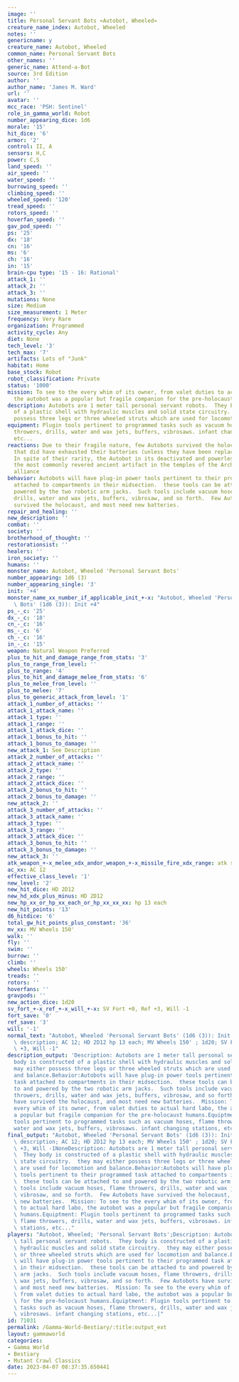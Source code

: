 ```yaml
---
image: ''
title: Personal Servant Bots «Autobot, Wheeled»
creature_name_index: Autobot, Wheeled
notes: ''
genericname: y
creature_name: Autobot, Wheeled
common_name: Personal Servant Bots
other_names: ''
generic_name: Attend-a-Bot
source: 3rd Edition
author: ''
author_name: 'James M. Ward'
url: ''
avatar: ''
mcc_race: 'PSH: Sentinel'
role_in_gamma_world: Robot
number_appearing_dice: 1d6
morale: '15'
hit_dice: '6'
armor: '2'
control: II, A
sensors: H,C
power: C,S
land_speed: ''
air_speed: ''
water_speed: ''
burrowing_speed: ''
climbing_speed: ''
wheeled_speed: '120'
tread_speed: ''
rotors_speed: ''
hoverfan_speed: ''
gav_pod_speed: ''
ps: '25'
dx: '18'
cn: '16'
ms: '6'
ch: '16'
in: '15'
brain-cpu type: '15 - 16: Rational'
attack_1: ''
attack_2: ''
attack_3: ''
mutations: None
size: Medium
size_measurement: 1 Meter
frequency: Very Rare
organization: Programmed
activity_cycle: Any
diet: None
tech_level: '3'
tech_max: '7'
artifacts: Lots of "Junk"
habitat: Home
base_stock: Robot
robot_classification: Private
status: '1000'
mission: To see to the every whim of its owner, from valet duties to actual hard labo,
  the autobot was a popular but fragile companion for the pre-holocaust humans.
description: Autobots are 1 meter tall personal servant robots.  They body is constructed
  of a plastic shell with hydraulic muscles and solid state circuitry.  they may either
  possess three legs or three wheeled struts which are used for locomotion and balance.
equipment: Plugin tools pertinent to programmed tasks such as vacuum hoses, flame
  throwers, drills, water and wax jets, buffers, vibrosaws. infant changing stations,
  etc...
reactions: Due to their fragile nature, few Autobots survived the holocaust, and those
  that did have exhausted their batteries (unless they have been replaced since then).
  In spite of their rarity, the Autobot in its deactivated and powerless state is
  the most commonly revered ancient artifact in the temples of the Archivist cryptic
  alliance
behavior: Autobots will have plug-in power tools pertinent to their programmed task
  attached to compartments in their midsection.  these tools can be attached to and
  powered by the two robotic arm jacks.  Such tools include vacuum hoses, flame throwers,
  drills, water and wax jets, buffers, vibrosaw, and so forth.  Few Autobots have
  survived the holocaust, and most need new batteries.
repair_and_healing: ''
new_description: ''
combat: ''
society: ''
brotherhood_of_thought: ''
restorationsist: ''
healers: ''
iron_society: ''
humans: ''
monster_name: Autobot, Wheeled 'Personal Servant Bots'
number_appearing: 1d6 (3)
number_appearing_single: '3'
init: '+4'
monster_name_xx_number_if_applicable_init_+-x: "Autobot, Wheeled 'Personal Servant\
  \ Bots' (1d6 (3)): Init +4"
ps_-_c: '25'
dx_-_c: '18'
cn_-_c: '16'
ms_-_c: '6'
ch_-_c: '16'
in_-_c: '15'
weapon: Natural Weapon Preferred
plus_to_hit_and_damage_range_from_stats: '3'
plus_to_range_from_level: ''
plus_to_range: '4'
plus_to_hit_and_damage_melee_from_stats: '6'
plus_to_melee_from_level: ''
plus_to_melee: '7'
plus_to_generic_attack_from_level: '1'
attack_1_number_of_attacks: ''
attack_1_attack_name: ''
attack_1_type: ''
attack_1_range: ''
attack_1_attack_dice: ''
attack_1_bonus_to_hit: ''
attack_1_bonus_to_damage: ''
new_attack_1: See Description
attack_2_number_of_attacks: ''
attack_2_attack_name: ''
attack_2_type: ''
attack_2_range: ''
attack_2_attack_dice: ''
attack_2_bonus_to_hit: ''
attack_2_bonus_to_damage: ''
new_attack_2: ''
attack_3_number_of_attacks: ''
attack_3_attack_name: ''
attack_3_type: ''
attack_3_range: ''
attack_3_attack_dice: ''
attack_3_bonus_to_hit: ''
attack_3_bonus_to_damage: ''
new_attack_3: ''
atk_weapon_+-x_melee_xdx_andor_weapon_+-x_missile_fire_xdx_range: atk see description
ac_xx: AC 12
effective_class_level: '1'
new_level: '2'
new_hit_dice: HD 2D12
new_hd_xdx_plus_minus: HD 2D12
new_hp_xx_or_hp_xx_each_or_hp_xx_xx_xx: hp 13 each
new_hit_points: '13'
d6_hitdice: '6'
total_gw_hit_points_plus_constant: '36'
mv_xx: MV Wheels 150'
walk: ''
fly: ''
swim: ''
burrow: ''
climb: ''
wheels: Wheels 150'
treads: ''
rotors: ''
hoverfans: ''
gravpods: ''
new_action_dice: 1d20
sv_fort_+-x_ref_+-x_will_+-x: SV Fort +0, Ref +3, Will -1
fort_save: '0'
ref_save: '3'
will: '-1'
normal_text: "Autobot, Wheeled 'Personal Servant Bots' (1d6 (3)): Init +4; atk see\
  \ description; AC 12; HD 2D12 hp 13 each; MV Wheels 150' ; 1d20; SV Fort +0, Ref\
  \ +3, Will -1"
description_output: 'Description: Autobots are 1 meter tall personal servant robots.  They
  body is constructed of a plastic shell with hydraulic muscles and solid state circuitry.  they
  may either possess three legs or three wheeled struts which are used for locomotion
  and balance.Behavior:Autobots will have plug-in power tools pertinent to their programmed
  task attached to compartments in their midsection.  these tools can be attached
  to and powered by the two robotic arm jacks.  Such tools include vacuum hoses, flame
  throwers, drills, water and wax jets, buffers, vibrosaw, and so forth.  Few Autobots
  have survived the holocaust, and most need new batteries.  Mission: To see to the
  every whim of its owner, from valet duties to actual hard labo, the autobot was
  a popular but fragile companion for the pre-holocaust humans.Equiptment: Plugin
  tools pertinent to programmed tasks such as vacuum hoses, flame throwers, drills,
  water and wax jets, buffers, vibrosaws. infant changing stations, etc...'
final_output: "Autobot, Wheeled 'Personal Servant Bots' (1d6 (3)): Init +4; atk see\
  \ description; AC 12; HD 2D12 hp 13 each; MV Wheels 150' ; 1d20; SV Fort +0, Ref\
  \ +3, Will -1NoneDescription: Autobots are 1 meter tall personal servant robots.\
  \  They body is constructed of a plastic shell with hydraulic muscles and solid\
  \ state circuitry.  they may either possess three legs or three wheeled struts which\
  \ are used for locomotion and balance.Behavior:Autobots will have plug-in power\
  \ tools pertinent to their programmed task attached to compartments in their midsection.\
  \  these tools can be attached to and powered by the two robotic arm jacks.  Such\
  \ tools include vacuum hoses, flame throwers, drills, water and wax jets, buffers,\
  \ vibrosaw, and so forth.  Few Autobots have survived the holocaust, and most need\
  \ new batteries.  Mission: To see to the every whim of its owner, from valet duties\
  \ to actual hard labo, the autobot was a popular but fragile companion for the pre-holocaust\
  \ humans.Equiptment: Plugin tools pertinent to programmed tasks such as vacuum hoses,\
  \ flame throwers, drills, water and wax jets, buffers, vibrosaws. infant changing\
  \ stations, etc..."
players: "Autobot, Wheeled; 'Personal Servant Bots';Description: Autobots are 1 meter\
  \ tall personal servant robots.  They body is constructed of a plastic shell with\
  \ hydraulic muscles and solid state circuitry.  they may either possess three legs\
  \ or three wheeled struts which are used for locomotion and balance.Behavior:Autobots\
  \ will have plug-in power tools pertinent to their programmed task attached to compartments\
  \ in their midsection.  these tools can be attached to and powered by the two robotic\
  \ arm jacks.  Such tools include vacuum hoses, flame throwers, drills, water and\
  \ wax jets, buffers, vibrosaw, and so forth.  Few Autobots have survived the holocaust,\
  \ and most need new batteries.  Mission: To see to the every whim of its owner,\
  \ from valet duties to actual hard labo, the autobot was a popular but fragile companion\
  \ for the pre-holocaust humans.Equiptment: Plugin tools pertinent to programmed\
  \ tasks such as vacuum hoses, flame throwers, drills, water and wax jets, buffers,\
  \ vibrosaws. infant changing stations, etc...|"
id: 71031
permalink: /Gamma-World-Bestiary/:title:output_ext
layout: gammaworld
categories:
- Gamma World
- Bestiary
- Mutant Crawl Classics
date: 2023-04-07 08:37:35.650441
---
```

